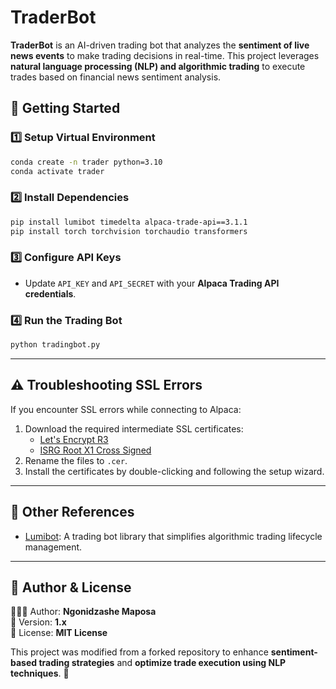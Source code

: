 # TraderBot

**TraderBot** is an AI-driven trading bot that analyzes the **sentiment of live news events** to make trading decisions in real-time. This project leverages **natural language processing (NLP) and algorithmic trading** to execute trades based on financial news sentiment analysis.

## 🚀 Getting Started

### 1️⃣ Setup Virtual Environment
```bash
conda create -n trader python=3.10
conda activate trader
```

### 2️⃣ Install Dependencies
```bash
pip install lumibot timedelta alpaca-trade-api==3.1.1
pip install torch torchvision torchaudio transformers
```

### 3️⃣ Configure API Keys
- Update `API_KEY` and `API_SECRET` with your **Alpaca Trading API credentials**.

### 4️⃣ Run the Trading Bot
```bash
python tradingbot.py
```

---
## ⚠️ Troubleshooting SSL Errors
If you encounter SSL errors while connecting to Alpaca:
1. Download the required intermediate SSL certificates:
   - [Let's Encrypt R3](https://letsencrypt.org/certs/lets-encrypt-r3.pem)
   - [ISRG Root X1 Cross Signed](https://letsencrypt.org/certs/isrg-root-x1-cross-signed.pem)
2. Rename the files to `.cer`.
3. Install the certificates by double-clicking and following the setup wizard.

---
## 🔗 Other References
- [Lumibot](https://github.com/Lumiwealth/lumibot): A trading bot library that simplifies algorithmic trading lifecycle management.

---
## 👤 Author & License
👨🏾‍💻 Author: **Ngonidzashe Maposa**  
📅 Version: **1.x**  
📜 License: **MIT License**  

This project was modified from a forked repository to enhance **sentiment-based trading strategies** and **optimize trade execution using NLP techniques**. 🚀
